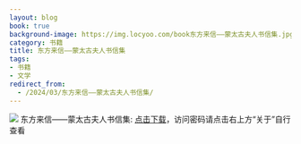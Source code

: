 ```yaml
---
layout: blog
book: true
background-image: https://img.locyoo.com/book东方来信——蒙太古夫人书信集.jpg
category: 书籍
title: 东方来信——蒙太古夫人书信集
tags:
- 书籍
- 文学
redirect_from:
  - /2024/03/东方来信——蒙太古夫人书信集/
---
```

![](https://img.locyoo.com/book东方来信——蒙太古夫人书信集.jpg)
东方来信——蒙太古夫人书信集: <a name = "ref1" href="https://url18.ctfile.com/f/50983618-1375544761-105dee?p=3619">点击下载</a>，访问密码请点击右上方“关于”自行查看
